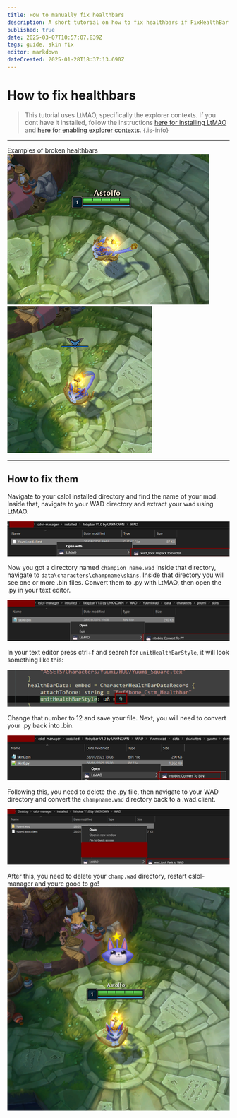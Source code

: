 ```yaml
---
title: How to manually fix healthbars
description: A short tutorial on how to fix healthbars if FixHealthBar.exe doesnt work.
published: true
date: 2025-03-07T10:57:07.839Z
tags: guide, skin fix
editor: markdown
dateCreated: 2025-01-28T18:37:13.690Z
---
```


# How to fix healthbars
> This tutorial uses LtMAO, specifically the explorer contexts. If you dont have it installed, follow the instructions [here for installing LtMAO](/core-guides/tools/LtMAO) and  [here for enabling explorer contexts](/core-guides/tools/LtMAO#explorer-contexts).
{.is-info}

---
Examples of broken healthbars
![hpbarexample1.png](/user-pictures/fbs/hpbarexample1.png)
![hpbarexample.png](/user-pictures/fbs/hpbarexample.png)

---
## How to fix them

Navigate to your cslol installed directory and find the name of your mod. Inside that, navigate to your WAD directory and extract your wad using LtMAO.

![extract-wad.png](/user-pictures/fbs/extract-wad.png)

Now you got a directory named ```champion name.wad```
Inside that directory, navigate to ```data\characters\champname\skins```. Inside that directory you will see one or more .bin files. Convert them to .py with LtMAO, then open the .py in your text editor.

![convertbintopy.png](/user-pictures/fbs/convertbintopy.png)

In your text editor press ctrl+f and search for ```unitHealthBarStyle```, it will look something like this:

![hpbarstyle9.png](/user-pictures/fbs/hpbarstyle9.png)

Change that number to 12 and save your file. Next, you will need to convert your .py back into .bin.

![pytobin.png](/user-pictures/fbs/pytobin.png)

Following this, you need to delete the .py file, then navigate to your WAD directory and convert the ```champname.wad``` directory back to a .wad.client. 

![packtowad.png](/user-pictures/fbs/packtowad.png)

After this, you need to delete your ```champ.wad``` directory, restart cslol-manager and youre good to go!
![excited-kitty.png](/user-pictures/fbs/excited-kitty.png)


